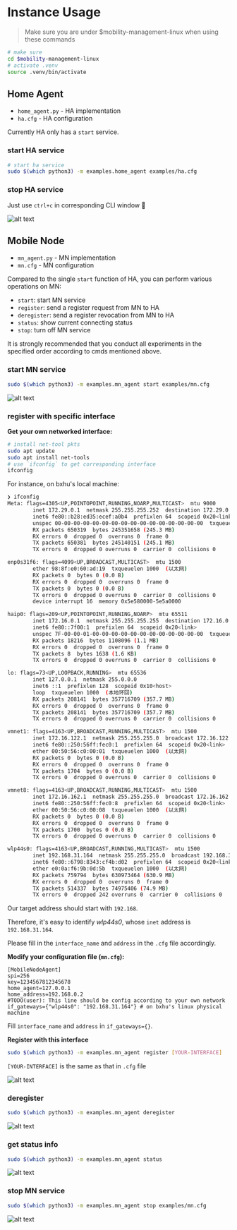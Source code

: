 # Instance Usage

> Make sure you are under $mobility-management-linux when using these commands

```bash
# make sure
cd $mobility-management-linux
# activate .venv
source .venv/bin/activate
```

## Home Agent

* `home_agent.py` - HA implementation
* `ha.cfg` - HA configuration

Currently HA only has a `start` service.

### start HA service

```bash
# start ha service
sudo $(which python3) -m examples.home_agent examples/ha.cfg
```

### stop HA service

Just use `ctrl+c` in corresponding CLI window 🌟

![alt text](../doc/image-0.png)

## Mobile Node

* `mn_agent.py` - MN implementation
* `mn.cfg` - MN configuration

Compared to the single `start` function of HA, you can perform various operations on MN:

- `start`: start MN service
- `register`: send a register request from MN to HA
- `deregister`: send a register revocation from MN to HA
- `status`: show current connecting status
- `stop`: turn off MN service

It is strongly recommended that you conduct all experiments in the specified order according to cmds mentioned above.

### start MN service

```bash
sudo $(which python3) -m examples.mn_agent start examples/mn.cfg
```

![alt text](../doc/image-1.png)

### register with specific interface

**Get your own networked interface:**

```bash
# install net-tool pkts
sudo apt update
sudo apt install net-tools
# use `ifconfig` to get corresponding interface
ifconfig
```

For instance, on bxhu's local machine:

```bash
❯ ifconfig
Meta: flags=4305<UP,POINTOPOINT,RUNNING,NOARP,MULTICAST>  mtu 9000
        inet 172.29.0.1  netmask 255.255.255.252  destination 172.29.0.1
        inet6 fe80::b28:ed35:ecef:a0b4  prefixlen 64  scopeid 0x20<link>
        unspec 00-00-00-00-00-00-00-00-00-00-00-00-00-00-00-00  txqueuelen 500  (未指定)
        RX packets 650319  bytes 245351658 (245.3 MB)
        RX errors 0  dropped 0  overruns 0  frame 0
        TX packets 650381  bytes 245140151 (245.1 MB)
        TX errors 0  dropped 0 overruns 0  carrier 0  collisions 0

enp0s31f6: flags=4099<UP,BROADCAST,MULTICAST>  mtu 1500
        ether 98:8f:e0:60:ad:19  txqueuelen 1000  (以太网)
        RX packets 0  bytes 0 (0.0 B)
        RX errors 0  dropped 0  overruns 0  frame 0
        TX packets 0  bytes 0 (0.0 B)
        TX errors 0  dropped 0 overruns 0  carrier 0  collisions 0
        device interrupt 16  memory 0x5e580000-5e5a0000  

haip0: flags=209<UP,POINTOPOINT,RUNNING,NOARP>  mtu 65511
        inet 172.16.0.1  netmask 255.255.255.255  destination 172.16.0.1
        inet6 fe80::7f00:1  prefixlen 64  scopeid 0x20<link>
        unspec 7F-00-00-01-00-00-00-00-00-00-00-00-00-00-00-00  txqueuelen 1000  (未指定)
        RX packets 18216  bytes 1108096 (1.1 MB)
        RX errors 0  dropped 0  overruns 0  frame 0
        TX packets 8  bytes 1638 (1.6 KB)
        TX errors 0  dropped 0 overruns 0  carrier 0  collisions 0

lo: flags=73<UP,LOOPBACK,RUNNING>  mtu 65536
        inet 127.0.0.1  netmask 255.0.0.0
        inet6 ::1  prefixlen 128  scopeid 0x10<host>
        loop  txqueuelen 1000  (本地环回)
        RX packets 208141  bytes 357716709 (357.7 MB)
        RX errors 0  dropped 0  overruns 0  frame 0
        TX packets 208141  bytes 357716709 (357.7 MB)
        TX errors 0  dropped 0 overruns 0  carrier 0  collisions 0

vmnet1: flags=4163<UP,BROADCAST,RUNNING,MULTICAST>  mtu 1500
        inet 172.16.122.1  netmask 255.255.255.0  broadcast 172.16.122.255
        inet6 fe80::250:56ff:fec0:1  prefixlen 64  scopeid 0x20<link>
        ether 00:50:56:c0:00:01  txqueuelen 1000  (以太网)
        RX packets 0  bytes 0 (0.0 B)
        RX errors 0  dropped 0  overruns 0  frame 0
        TX packets 1704  bytes 0 (0.0 B)
        TX errors 0  dropped 0 overruns 0  carrier 0  collisions 0

vmnet8: flags=4163<UP,BROADCAST,RUNNING,MULTICAST>  mtu 1500
        inet 172.16.162.1  netmask 255.255.255.0  broadcast 172.16.162.255
        inet6 fe80::250:56ff:fec0:8  prefixlen 64  scopeid 0x20<link>
        ether 00:50:56:c0:00:08  txqueuelen 1000  (以太网)
        RX packets 0  bytes 0 (0.0 B)
        RX errors 0  dropped 0  overruns 0  frame 0
        TX packets 1700  bytes 0 (0.0 B)
        TX errors 0  dropped 0 overruns 0  carrier 0  collisions 0

wlp44s0: flags=4163<UP,BROADCAST,RUNNING,MULTICAST>  mtu 1500
        inet 192.168.31.164  netmask 255.255.255.0  broadcast 192.168.31.255
        inet6 fe80::6798:8343:cf4b:d02  prefixlen 64  scopeid 0x20<link>
        ether e0:0a:f6:9b:0d:5b  txqueuelen 1000  (以太网)
        RX packets 759794  bytes 630973464 (630.9 MB)
        RX errors 0  dropped 0  overruns 0  frame 0
        TX packets 514337  bytes 74975406 (74.9 MB)
        TX errors 0  dropped 242 overruns 0  carrier 0  collisions 0
```

Our target address should start with `192.168`.  

Therefore, it's easy to identify *wlp44s0*, whose `inet` address is `192.168.31.164`.  

Please fill in the `interface_name` and `address` in the `.cfg` file accordingly.

**Modify your configuration file (`mn.cfg`):**

```
[MobileNodeAgent]
spi=256
key=1234567812345678
home_agent=127.0.0.1
home_address=192.168.0.2
#TODO(user): This line should be config according to your own network
if_gateways={"wlp44s0": "192.168.31.164"} # on bxhu's linux physical machine
```

Fill `interface_name` and `address` in `if_gateways={}`.

**Register with this interface**

```bash
sudo $(which python3) -m examples.mn_agent register [YOUR-INTERFACE]
```

`[YOUR-INTERFACE]` is the same as that in `.cfg` file

![alt text](../doc/image-2.png)

### deregister

```bash
sudo $(which python3) -m examples.mn_agent deregister
```

![alt text](../doc/image-3.png)

### get status info

```bash
sudo $(which python3) -m examples.mn_agent status
```

![alt text](../doc/image-4.png)

### stop MN service

```bash
sudo $(which python3) -m examples.mn_agent stop examples/mn.cfg
```

![alt text](../doc/image-5.png)


